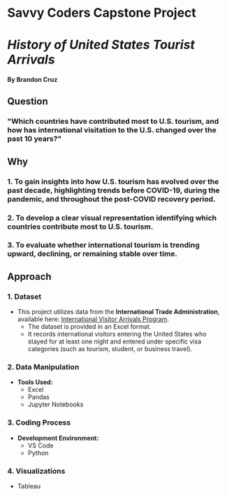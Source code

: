 # **Savvy Coders Capstone Project**  
# *History of United States Tourist Arrivals*  
#### By Brandon Cruz  

## Question  
### "Which countries have contributed most to U.S. tourism, and how has international visitation to the U.S. changed over the past 10 years?"  

## Why  
### 1. To gain insights into how U.S. tourism has evolved over the past decade, highlighting trends before COVID-19, during the pandemic, and throughout the post-COVID recovery period.  
### 2. To develop a clear visual representation identifying which countries contribute most to U.S. tourism.  
### 3. To evaluate whether international tourism is trending upward, declining, or remaining stable over time.  

## Approach  
### 1. Dataset  
- This project utilizes data from the **International Trade Administration**, available here: [International Visitor Arrivals Program](https://www.trade.gov/i-94-arrivals-program).  
  - The dataset is provided in an Excel format.  
  - It records international visitors entering the United States who stayed for at least one night and entered under specific visa categories (such as tourism, student, or business travel).  

### 2. Data Manipulation  
- **Tools Used:**  
  - Excel  
  - Pandas  
  - Jupyter Notebooks  

### 3. Coding Process  
- **Development Environment:**  
  - VS Code  
  - Python  

### 4. Visualizations  
- Tableau  